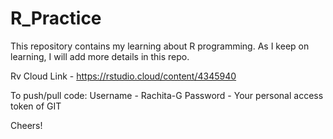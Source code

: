 # R_Practice

This repository contains my learning about R programming.
As I keep on learning, I will add more details in this repo. 

Rv Cloud Link - https://rstudio.cloud/content/4345940

To push/pull code:
Username - Rachita-G
Password - Your personal access token of GIT

Cheers!
